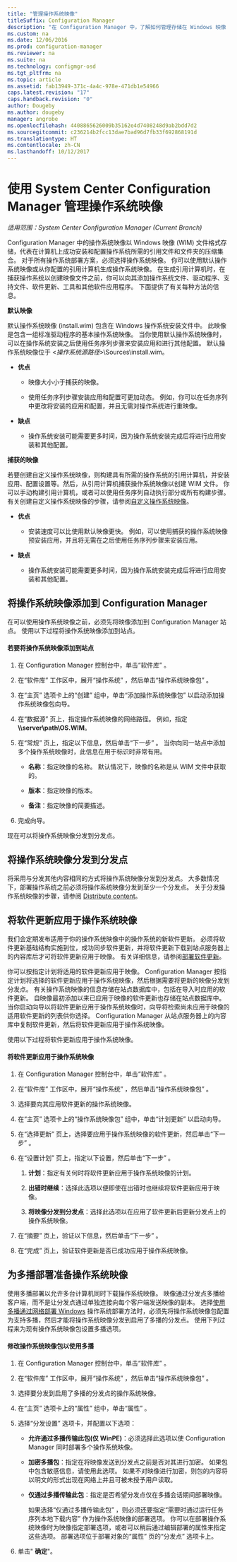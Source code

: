 ```yaml
---
title: "管理操作系统映像"
titleSuffix: Configuration Manager
description: "在 Configuration Manager 中，了解如何管理存储在 Windows 映像 (WIM) 文件中的操作系统映像。"
ms.custom: na
ms.date: 12/06/2016
ms.prod: configuration-manager
ms.reviewer: na
ms.suite: na
ms.technology: configmgr-osd
ms.tgt_pltfrm: na
ms.topic: article
ms.assetid: fab13949-371c-4a4c-978e-471db1e54966
caps.latest.revision: "17"
caps.handback.revision: "0"
author: Dougeby
ms.author: dougeby
manager: angrobe
ms.openlocfilehash: 4408865626009b35162e4d7408248d9ab2bdd7d2
ms.sourcegitcommit: c236214b2fcc13dae7bad96d7fb33f692868191d
ms.translationtype: HT
ms.contentlocale: zh-CN
ms.lasthandoff: 10/12/2017
---
```

# <a name="manage-operating-system-images-with-system-center-configuration-manager"></a>使用 System Center Configuration Manager 管理操作系统映像

*适用范围：System Center Configuration Manager (Current Branch)*

Configuration Manager 中的操作系统映像以 Windows 映像 (WIM) 文件格式存储，代表在计算机上成功安装和配置操作系统所需的引用文件和文件夹的压缩集合。 对于所有操作系统部署方案，必须选择操作系统映像。   你可以使用默认操作系统映像或从你配置的引用计算机生成操作系统映像。 在生成引用计算机时，在捕获操作系统以创建映像文件之前，你可以向其添加操作系统文件、驱动程序、支持文件、软件更新、工具和其他软件应用程序。 下面提供了有关每种方法的信息。  

 **默认映像**  

 默认操作系统映像 (install.wim) 包含在 Windows 操作系统安装文件中。 此映像是包含一组标准驱动程序的基本操作系统映像。 当你使用默认操作系统映像时，可以在操作系统安装之后使用任务序列步骤来安装应用和进行其他配置。  默认操作系统映像位于 <*操作系统源路径*>\Sources\install.wim。  

-   **优点**  

    -   映像大小小于捕获的映像。  

    -   使用任务序列步骤安装应用和配置可更加动态。 例如，你可以在任务序列中更改将安装的应用和配置，并且无需对操作系统进行重映像。  

-   **缺点**  

    -   操作系统安装可能需要更多时间，因为操作系统安装完成后将进行应用安装和其他配置。  

 **捕获的映像**  

 若要创建自定义操作系统映像，则构建具有所需的操作系统的引用计算机，并安装应用、配置设置等。然后，从引用计算机捕获操作系统映像以创建 WIM 文件。 你可以手动构建引用计算机，或者可以使用任务序列自动执行部分或所有构建步骤。   
有关创建自定义操作系统映像的步骤，请参阅[自定义操作系统映像](customize-operating-system-images.md)。  

-   **优点**  

    -   安装速度可以比使用默认映像更快。 例如，可以使用捕获的操作系统映像预安装应用，并且将无需在之后使用任务序列步骤来安装应用。  

-   **缺点**  

    -   操作系统安装可能需要更多时间，因为操作系统安装完成后将进行应用安装和其他配置。  


##  <a name="BKMK_AddOSImages"></a>将操作系统映像添加到 Configuration Manager  
 在可以使用操作系统映像之前，必须先将映像添加到 Configuration Manager 站点。 使用以下过程将操作系统映像添加到站点。  

#### <a name="to-add-an-operating-system-image-to-a-site"></a>若要将操作系统映像添加到站点  

1.  在 Configuration Manager 控制台中，单击“软件库” 。  

2.  在“软件库”  工作区中，展开“操作系统” ，然后单击“操作系统映像包” 。  

3.  在“主页”  选项卡上的“创建”  组中，单击“添加操作系统映像包”  以启动添加操作系统映像包向导。  

4.  在“数据源”  页上，指定操作系统映像的网络路径。 例如，指定 **\\\server\path\OS.WIM**。  

5.  在“常规”  页上，指定以下信息，然后单击“下一步” 。 当你向同一站点中添加多个操作系统映像时，此信息在用于标识时非常有用。  

    -   **名称**：指定映像的名称。 默认情况下，映像的名称是从 WIM 文件中获取的。  

    -   **版本**：指定映像的版本。  

    -   **备注**：指定映像的简要描述。  

6.  完成向导。  

 现在可以将操作系统映像分发到分发点。  

##  <a name="BKMK_DistributeBootImages"></a>将操作系统映像分发到分发点  
 将采用与分发其他内容相同的方式将操作系统映像分发到分发点。 大多数情况下，部署操作系统之前必须将操作系统映像分发到至少一个分发点。 关于分发操作系统映像的步骤，请参阅 [Distribute content](../../core/servers/deploy/configure/deploy-and-manage-content.md#bkmk_distribute)。  

##  <a name="BKMK_OSImagesApplyUpdates"></a>将软件更新应用于操作系统映像  
 我们会定期发布适用于你的操作系统映像中的操作系统的新软件更新。 必须将软件更新基础结构实施到位，成功同步软件更新，并将软件更新下载到站点服务器上的内容库后才可将软件更新应用于映像。 有关详细信息，请参阅[部署软件更新](../../sum/deploy-use/deploy-software-updates.md)。  

 你可以按指定计划将适用的软件更新应用于映像。 Configuration Manager 按指定计划将选择的软件更新应用于操作系统映像，然后根据需要将更新的映像分发到分发点。 有关操作系统映像的信息存储在站点数据库中，包括在导入时应用的软件更新。 自映像最初添加以来已应用于映像的软件更新也存储在站点数据库中。 当你启动向导以将软件更新应用于操作系统映像时，向导将检索尚未应用于映像的适用软件更新的列表供你选择。 Configuration Manager 从站点服务器上的内容库中复制软件更新，然后将软件更新应用于操作系统映像。  

 使用以下过程将软件更新应用于操作系统映像。  

#### <a name="to-apply-software-updates-to-an-operating-system-image"></a>将软件更新应用于操作系统映像  

1.  在 Configuration Manager 控制台中，单击“软件库” 。  

2.  在“软件库”  工作区中，展开“操作系统” ，然后单击“操作系统映像包” 。  

3.  选择要向其应用软件更新的操作系统映像。  

4.  在“主页”  选项卡上的“操作系统映像包”  组中，单击“计划更新”  以启动向导。  

5.  在“选择更新”  页上，选择要应用于操作系统映像的软件更新，然后单击“下一步” 。  

6.  在“设置计划”  页上，指定以下设置，然后单击“下一步” 。  

    1.  **计划**：指定有关何时将软件更新应用于操作系统映像的计划。  

    2.  **出错时继续**：选择此选项以便即使在出错时也继续将软件更新应用于映像。  

    3.  **将映像分发到分发点**：选择此选项以在应用了软件更新后更新分发点上的操作系统映像。  

7.  在“摘要”  页上，验证以下信息，然后单击“下一步” 。  

8.  在“完成”  页上，验证软件更新是否已成功应用于操作系统映像。  

##  <a name="BKMK_OSImageMulticast"></a>为多播部署准备操作系统映像  
 使用多播部署以允许多台计算机同时下载操作系统映像。 映像通过分发点多播给客户端，而不是让分发点通过单独连接向每个客户端发送映像的副本。 选择[使用多播通过网络部署 Windows](../deploy-use/use-multicast-to-deploy-windows-over-the-network.md) 操作系统部署方法时，必须先将操作系统映像包配置为支持多播，然后才能将操作系统映像分发到启用了多播的分发点。 使用下列过程来为现有操作系统映像包设置多播选项。  

#### <a name="to-modify-an-operating-system-image-package-to-use-multicast"></a>修改操作系统映像包以使用多播  

1.  在 Configuration Manager 控制台中，单击“软件库” 。  

2.  在“软件库”  工作区中，展开“操作系统” ，然后单击“操作系统映像包” 。  

3.  选择要分发到启用了多播的分发点的操作系统映像。  

4.  在“主页”  选项卡上的“属性”  组中，单击“属性” 。  

5.  选择“分发设置”  选项卡，并配置以下选项：  

    -   **允许通过多播传输此包(仅 WinPE)**：必须选择此选项以使 Configuration Manager 同时部署多个操作系统映像。  

    -   **加密多播包**：指定在将映像发送到分发点之前是否对其进行加密。 如果包中包含敏感信息，请使用此选项。 如果不对映像进行加密，则包的内容将以明文的形式出现在网络上并且可被未授予用户读取。  

    -   **仅通过多播传输此包**：指定是否希望分发点仅在多播会话期间部署映像。  

         如果选择“仅通过多播传输此包” ，则必须还要指定“需要时通过运行任务序列本地下载内容”  作为操作系统映像的部署选项。 你可以在部署操作系统映像时为映像指定部署选项，或者可以稍后通过编辑部署的属性来指定这些选项。 部署选项位于部署对象的“属性”  页的“分发点”  选项卡上。  

6.  单击" **确定**"。  
